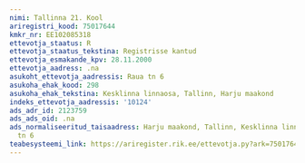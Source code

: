 ```yaml
---
nimi: Tallinna 21. Kool
ariregistri_kood: 75017644
kmkr_nr: EE102085318
ettevotja_staatus: R
ettevotja_staatus_tekstina: Registrisse kantud
ettevotja_esmakande_kpv: 28.11.2000
ettevotja_aadress: .na
asukoht_ettevotja_aadressis: Raua tn 6
asukoha_ehak_kood: 298
asukoha_ehak_tekstina: Kesklinna linnaosa, Tallinn, Harju maakond
indeks_ettevotja_aadressis: '10124'
ads_adr_id: 2123759
ads_ads_oid: .na
ads_normaliseeritud_taisaadress: Harju maakond, Tallinn, Kesklinna linnaosa, Raua
  tn 6
teabesysteemi_link: https://ariregister.rik.ee/ettevotja.py?ark=75017644&ref=rekvisiidid
---
```

